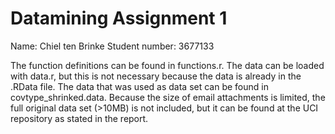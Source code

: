 Datamining Assignment 1
=======================

Name: Chiel ten Brinke
Student number: 3677133

The function definitions can be found in functions.r.
The data can be loaded with data.r, but this is not necessary because the data is already in the .RData file.
The data that was used as data set can be found in covtype_shrinked.data.
Because the size of email attachments is limited, the full original data set (>10MB) is not included, but it can be found at the UCI repository as stated in the report.
